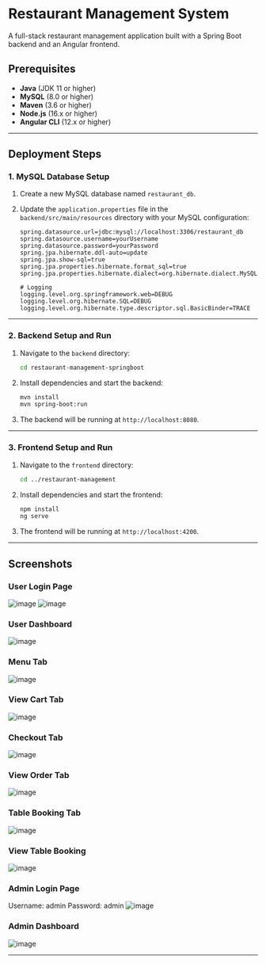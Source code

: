 # Restaurant Management System

A full-stack restaurant management application built with a Spring Boot backend and an Angular frontend.

## Prerequisites

- **Java** (JDK 11 or higher)
- **MySQL** (8.0 or higher)
- **Maven** (3.6 or higher)
- **Node.js** (16.x or higher)
- **Angular CLI** (12.x or higher)

---

## Deployment Steps

### 1. MySQL Database Setup

1. Create a new MySQL database named `restaurant_db`.
2. Update the `application.properties` file in the `backend/src/main/resources` directory with your MySQL configuration:

    ```properties
    spring.datasource.url=jdbc:mysql://localhost:3306/restaurant_db
    spring.datasource.username=yourUsername
    spring.datasource.password=yourPassword
    spring.jpa.hibernate.ddl-auto=update
    spring.jpa.show-sql=true
    spring.jpa.properties.hibernate.format_sql=true
    spring.jpa.properties.hibernate.dialect=org.hibernate.dialect.MySQLDialect

    # Logging
    logging.level.org.springframework.web=DEBUG
    logging.level.org.hibernate.SQL=DEBUG
    logging.level.org.hibernate.type.descriptor.sql.BasicBinder=TRACE
    ```

---

### 2. Backend Setup and Run

1. Navigate to the `backend` directory:

    ```bash
    cd restaurant-management-springboot
    ```

2. Install dependencies and start the backend:

    ```bash
    mvn install
    mvn spring-boot:run
    ```

3. The backend will be running at `http://localhost:8080`.

---

### 3. Frontend Setup and Run

1. Navigate to the `frontend` directory:

    ```bash
    cd ../restaurant-management
    ```

2. Install dependencies and start the frontend:

    ```bash
    npm install
    ng serve
    ```

3. The frontend will be running at `http://localhost:4200`.

---

## Screenshots

### User Login Page
![image](https://github.com/user-attachments/assets/eedb7f2d-90a1-411a-9fae-b733564109ba)
![image](https://github.com/user-attachments/assets/623784d8-2e20-4bd0-8d96-5487b062aa6d)

### User Dashboard
![image](https://github.com/user-attachments/assets/dd3d06ca-938a-4338-94c8-d97c3fa58fba)

### Menu Tab
![image](https://github.com/user-attachments/assets/fd9bcf3d-5dd2-4fd6-8cad-2c2ca2ea458c)

### View Cart Tab
![image](https://github.com/user-attachments/assets/57a0115c-f01f-4081-b06f-b950ccf176bc) 

### Checkout Tab
![image](https://github.com/user-attachments/assets/c8bfd8b3-d441-481e-b22f-c5a6952fa63f)

### View Order Tab
![image](https://github.com/user-attachments/assets/55bdf94d-f473-42cd-b6e4-ecc296f3bab0)

### Table Booking Tab
![image](https://github.com/user-attachments/assets/d14c0506-716b-412e-9554-ac7cfe4863cc)

### View Table Booking
![image](https://github.com/user-attachments/assets/552ed666-d9c6-49b9-abba-be8a18d4feb6)


### Admin Login Page
Username: admin
Password: admin
![image](https://github.com/user-attachments/assets/2f3859e6-950f-4ef4-9b78-8863bb062fab)

### Admin Dashboard
![image](https://github.com/user-attachments/assets/1713d4fb-465e-4a93-9f14-9462d5dc847e)

---
